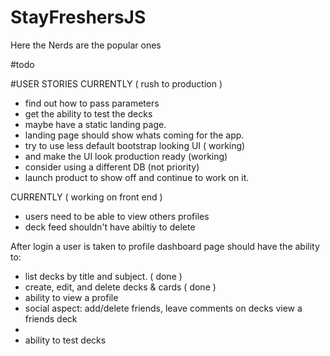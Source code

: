 # StayFreshersJS
Here the Nerds are the popular ones


#todo

#USER STORIES
CURRENTLY ( rush to production )
  * find out how to pass parameters
  * get the ability to test the decks
  * maybe have a static landing page.
  * landing page should show whats coming for the app. 
  * try to use less default bootstrap looking UI ( working)
  * and make the UI look production ready (working)
  * consider using a different DB (not priority)
  * launch product to show off and continue to work on it.

CURRENTLY ( working on front end )
  * users need to be able to view others profiles
  * deck feed shouldn't have abiltiy to delete

After login a user is taken to profile dashboard page should have the ability to:
  - list decks by title and subject. ( done )
  - create, edit, and delete decks & cards ( done )
  - ability to view a profile
  - social aspect: add/delete friends, leave comments on decks view a friends deck
  - 
  - ability to test decks